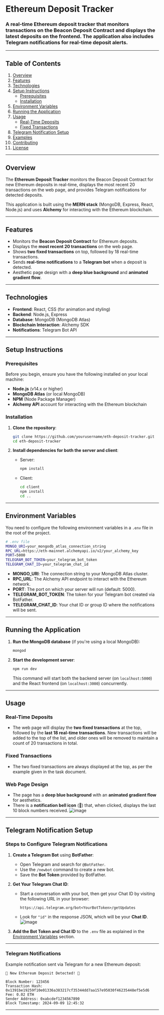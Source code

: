 # Ethereum Deposit Tracker

### A real-time Ethereum deposit tracker that monitors transactions on the Beacon Deposit Contract and displays the latest deposits on the frontend. The application also includes Telegram notifications for real-time deposit alerts.

---

## Table of Contents

1. [Overview](#overview)
2. [Features](#features)
3. [Technologies](#technologies)
4. [Setup Instructions](#setup-instructions)
   - [Prerequisites](#prerequisites)
   - [Installation](#installation)
5. [Environment Variables](#environment-variables)
6. [Running the Application](#running-the-application)
7. [Usage](#usage)
   - [Real-Time Deposits](#real-time-deposits)
   - [Fixed Transactions](#fixed-transactions)
8. [Telegram Notification Setup](#telegram-notification-setup)
9. [Examples](#examples)
10. [Contributing](#contributing)
11. [License](#license)

---

## Overview

The **Ethereum Deposit Tracker** monitors the Beacon Deposit Contract for new Ethereum deposits in real-time, displays the most recent 20 transactions on the web page, and provides Telegram notifications for detected deposits.

This application is built using the **MERN stack** (MongoDB, Express, React, Node.js) and uses **Alchemy** for interacting with the Ethereum blockchain.

---

## Features

- Monitors the **Beacon Deposit Contract** for Ethereum deposits.
- Displays the **most recent 20 transactions** on the web page.
- Shows **two fixed transactions** on top, followed by 18 real-time transactions.
- Sends **real-time notifications** to a **Telegram bot** when a deposit is detected.
- Aesthetic page design with a **deep blue background** and **animated gradient flow**.

---

## Technologies

- **Frontend**: React, CSS (for animation and styling)
- **Backend**: Node.js, Express
- **Database**: MongoDB (MongoDB Atlas)
- **Blockchain Interaction**: Alchemy SDK
- **Notifications**: Telegram Bot API

---

## Setup Instructions

### Prerequisites

Before you begin, ensure you have the following installed on your local machine:

- **Node.js** (v14.x or higher)
- **MongoDB Atlas** (or local MongoDB)
- **NPM** (Node Package Manager)
- **Alchemy API** account for interacting with the Ethereum blockchain

### Installation

1. **Clone the repository**:

   ```bash
   git clone https://github.com/yourusername/eth-deposit-tracker.git
   cd eth-deposit-tracker
   ```

2. **Install dependencies for both the server and client**:

   - Server:
     ```bash
     npm install
     ```

   - Client:
     ```bash
     cd client
     npm install
     cd ..
     ```

---

## Environment Variables

You need to configure the following environment variables in a `.env` file in the root of the project.

```bash
# .env file
MONGO_URI=your_mongodb_atlas_connection_string
RPC_URL=https://eth-mainnet.alchemyapi.io/v2/your_alchemy_key
PORT=5000
TELEGRAM_BOT_TOKEN=your_telegram_bot_token
TELEGRAM_CHAT_ID=your_telegram_chat_id
```

- **MONGO_URI**: The connection string to your MongoDB Atlas cluster.
- **RPC_URL**: The Alchemy API endpoint to interact with the Ethereum network.
- **PORT**: The port on which your server will run (default: 5000).
- **TELEGRAM_BOT_TOKEN**: The token for your Telegram bot created via BotFather.
- **TELEGRAM_CHAT_ID**: Your chat ID or group ID where the notifications will be sent.

---

## Running the Application

1. **Run the MongoDB database** (if you're using a local MongoDB):

   ```bash
   mongod
   ```

2. **Start the development server**:

   ```bash
   npm run dev
   ```

   This command will start both the backend server (on `localhost:5000`) and the React frontend (on `localhost:3000`) concurrently.

---

## Usage

### Real-Time Deposits

- The web page will display the **two fixed transactions** at the top, followed by the **last 18 real-time transactions**. New transactions will be added to the top of the list, and older ones will be removed to maintain a count of 20 transactions in total.

### Fixed Transactions

- The two fixed transactions are always displayed at the top, as per the example given in the task document.

### Web Page Design

- The page has a **deep blue background** with an **animated gradient flow** for aesthetics.
- There is a **notification bell icon** (🔔) that, when clicked, displays the last 10 block numbers received.
![image](https://github.com/user-attachments/assets/fa1f9dcd-ea96-46d0-b8d4-2f815bd6b82a)

---

## Telegram Notification Setup

### Steps to Configure Telegram Notifications

1. **Create a Telegram Bot** using **BotFather**:
   - Open Telegram and search for `@BotFather`.
   - Use the `/newbot` command to create a new bot.
   - Save the **Bot Token** provided by BotFather.

2. **Get Your Telegram Chat ID**:
   - Start a conversation with your bot, then get your Chat ID by visiting the following URL in your browser:
     ```
     https://api.telegram.org/bot<YourBotToken>/getUpdates
     ```
   - Look for `"id"` in the response JSON, which will be your **Chat ID**.
![image](https://github.com/user-attachments/assets/ff9256bb-73bd-4ecd-999d-c86fb11452c8)

3. **Add the Bot Token and Chat ID** to the `.env` file as explained in the [Environment Variables](#environment-variables) section.

---


### Telegram Notifications

Example notification sent via Telegram for a new Ethereum deposit:

```
🚀 New Ethereum Deposit Detected! 🚀

Block Number: 123456
Transaction Hash: 0x1391be19259f10e01336a383217cf35344dd7aa157e95030f46235448ef5e5d6
Fee: 0.02 ETH
Sender Address: 0xabcdef1234567890
Block Timestamp: 2024-09-09 12:45:32
```

---


